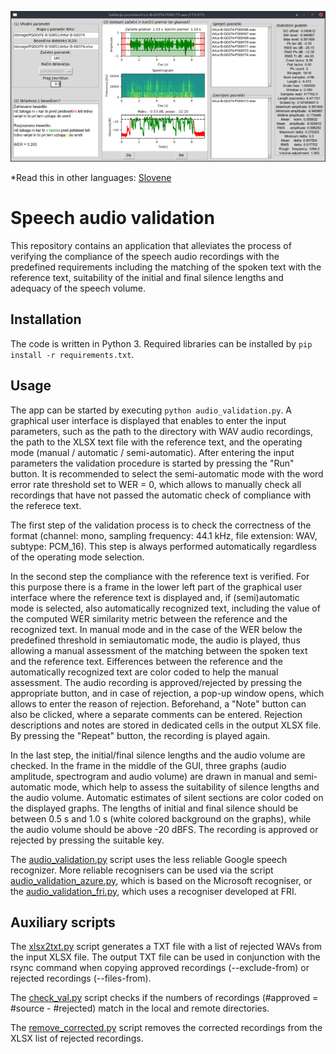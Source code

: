 ![GUI](gui.jpg)

*Read this in other languages: [Slovene](README.sl.md)

# Speech audio validation

This repository contains an application that alleviates the process of verifying the compliance of the speech audio recordings with the predefined requirements including the matching of the spoken text with the reference text, suitability of the initial and final silence lengths and adequacy of the speech volume.

## Installation

The code is written in Python 3. Required libraries can be installed by ```pip install -r requirements.txt```. 

## Usage

The app can be started by executing ```python audio_validation.py```. A graphical user interface is displayed that enables to enter the input parameters, such as the path to the directory with WAV audio recordings, the path to the XLSX text file with the reference text, and the operating mode (manual / automatic / semi-automatic). After entering the input parameters the validation procedure is started by pressing the "Run" button. It is recommended to select the semi-automatic mode with the word error rate threshold set to WER = 0, which allows to manually check all recordings that have not passed the automatic check of compliance with the referece text. 

The first step of the validation process is to check the correctness of the format (channel: mono, sampling frequency: 44.1 kHz, file extension: WAV, subtype: PCM_16). This step is always performed automatically regardless of the operating mode selection.

In the second step the compliance with the reference text is verified. For this purpose there is a frame in the lower left part of the graphical user interface where the reference text is displayed and, if (semi)automatic mode is selected, also automatically recognized text, including the value of the computed WER similarity metric between the reference and the recognized text. In manual mode and in the case of the WER below the predefined threshold in semiautomatic mode, the audio is played, thus allowing a manual assessment of the matching between the spoken text and the reference text. Eifferences between the reference and the automatically recognized text are color coded to help the manual assessment. The audio recording is approved/rejected by pressing the appropriate button, and in case of rejection, a pop-up window opens, which allows to enter the reason of rejection. Beforehand, a "Note" button can also be clicked, where a separate comments can be entered. Rejection descriptions and notes are stored in dedicated cells in the output XLSX file. By pressing the "Repeat" button, the recording is played again.

In the last step, the initial/final silence lengths and the audio volume are checked. In the frame in the middle of the GUI, three graphs (audio amplitude, spectrogram and audio volume) are drawn in manual and semi-automatic mode, which help to assess the suitability of silence lengths and the audio volume. Automatic estimates of silent sections are color coded on the displayed graphs. The lengths of initial and final silence should be between 0.5 s and 1.0 s (white colored background on the graphs), while the audio volume should be above -20 dBFS. The recording is approved or rejected by pressing the suitable key.

The [audio_validation.py](audio_validation.py) script uses the less reliable Google speech recognizer. More reliable recognisers can be used via the script [audio_validation_azure.py](audio_validation_azure.py), which is based on the Microsoft recogniser, or the [audio_validation_fri.py](audio_validation_fri.py), which uses a recogniser developed at FRI.

## Auxiliary scripts

The [xlsx2txt.py](xlsx2txt.py) script generates a TXT file with a list of rejected WAVs from the input XLSX file. The output TXT file can be used in conjunction with the rsync command when copying approved recordings (--exclude-from) or rejected recordings (--files-from).

The [check_val.py](check_val.py) script checks if the numbers of recordings (#approved = #source - #rejected) match in the local and remote directories.

The [remove_corrected.py](remove_corrected.py) script removes the corrected recordings from the XLSX list of rejected recordings.
<!---
## References

[Križaj, Janez; Dobrišek, Simon. "Validacija zvočnih posnetkov pri izdelavi podatkovne zbirke za učenje razpoznavalnika slovenščine", 30th International Electrotechnical and Computer Science Conference, Portorož, Slovenia, pp. 382-385, 2021](https://erk.fe.uni-lj.si/2021/papers/krizaj(validacija_zvocnih).pdf)
--->
